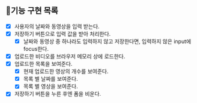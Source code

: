 ## 📝기능 구현 목록

- [x] 사용자의 날짜와 동영상을 입력 받는다.
- [x] 저장하기 버튼으로 입력 값을 받아 처리한다.
  - [x] 날짜와 동영상 중 하나라도 입력하지 않고 저장한다면, 입력하지 않은 input에 focus한다.
- [x] 업로드한 비디오를 브라우저 메모리 상에 로드한다.
- [x] 업로드한 목록을 보여준다.
  - [x] 현재 업로드한 영상의 개수를 보여준다.
  - [x] 목록 별 날짜를 보여준다.
  - [x] 목록 별 영상을 보여준다.
- [x] 저장하기 버튼을 누른 후엔 폼을 비운다.
